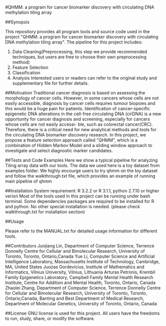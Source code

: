 #QHMM: a program for cancer biomarker discovery with circulating DNA methylation tiling array

##Synopsis

This repository provides all program tools and source code used in the project "QHMM: a program for cancer biomarker discovery with circulating DNA methylation tiling array". The pipeline for this project includes:
1. Data Cleaning(Preprocessing, this step we provide recommended techniques, but users are free to choose their own preprocessing method)
2. Feature Selection
3. Classification
4. Analysis
Interested users or readers can refer to the original study and supplementary file for further details.

##Motivation
Traditional cancer diagnosis is based on assessing the morphology of cancer cells. However, in some cancers whose cells are not easily accessible, diagnosis by cancer 
cells requires tumour biopsies and this would be a huge pain for patients. Identification of cancer-specific epigenetic DNA alterations in the cell-free circulating 
DNA (cirDNA) is a new opportunity for cancer diagnosis and screening, especially for cancers whose cells are not easily accessi- ble, such as colorectal 
cancer(CRC). Therefore, there is a critical need for new analytical methods and tools for the circulating DNA biomarker discovery research. In this project, we propose a feature selection approach called "QHMM", which is a combination of Hidden Markov Model and a sliding window approach to investigate and select diagnostic marker candidates.

##Tests and Code Examples
Here we show a typical pipeline for analyzing Tiling array data with our tools. The data we used here is a toy dataset from examples folder. We highly encourge users to try qhmm on the toy dataset and follow the walkthrough.txt file, which provides an example of running main pipeline of qhmm

##Installation
System requirement: R 3.2.2 or R 3.1.1, python 2.7.10 or higher verion
Most of the tools used in this project can be running under bash terminal. Some dependencies packages are required to be installed for R and python. No other special installation is needed. (please check walkthrough.txt for installation section)

##Usage

Please refer to the MANUAL.txt for detailed usage information for different tools.

##Contributors
Junjiang Lin, Department of Computer Science, Terrence Donnelly Centre for Cellular and Bimolecular Research, University of Toronto, Toronto, Ontario,Canada
Yue Li, Computer Science and Artificial Intelligence Laboratory, Massachusetts Institute of Technology, Cambridge, MA, United States
Juozas Gordevicius, Institute of Mathematics and Informatics, Vilnius University, Vilnius, Lithuania
Arturas Petronis, Krembil Family Epigenetics Laboratory, Campbell Family Mental Health Research Institute, Centre for Addition and Mental Health, Toronto, Ontario, Canada
Zhaolei Zhang, Department of Computer Science, Terrence Donnelly Centre for Cellular and Bimolecular Research, University of Toronto, Toronto, Ontario,Canada, Banting and Best Department of Medical Research, Department of Molecular Genetics, University of Toronto, Ontario, Canada

##License
GNU license is used for this project. All users have the freedoms to run, study, share, or modify the software.

